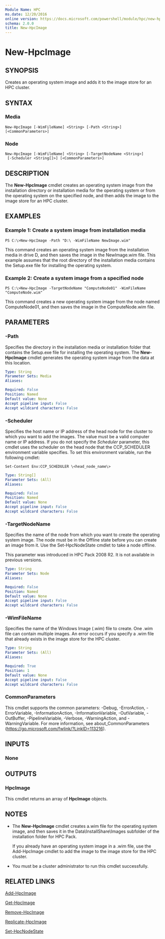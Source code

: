 ```yaml
---
Module Name: HPC
ms.date: 12/20/2016
online version: https://docs.microsoft.com/powershell/module/hpc/new-hpcimage?view=windowsserver2012r2-ps&wt.mc_id=ps-gethelp
schema: 2.0.0
title: New-HpcImage
---
```


# New-HpcImage

## SYNOPSIS
Creates an operating system image and adds it to the image store for an HPC cluster.

## SYNTAX

### Media
```
New-HpcImage [-WimFileName] <String> [-Path <String>] [<CommonParameters>]
```

### Node
```
New-HpcImage [-WimFileName] <String> [-TargetNodeName <String>]
 [-Scheduler <String[]>] [<CommonParameters>]
```

## DESCRIPTION
The **New-HpcImage** cmdlet creates an operating system image from the installation directory or installation media for the operating system or from the operating system on the specified node, and then adds the image to the image store for an HPC cluster.

## EXAMPLES

### Example 1: Create a system image from installation media
```
PS C:\>New-HpcImage -Path "D:\ -WimFileName NewImage.wim"
```

This command creates an operating system image from the installation media in drive D, and then saves the image in the NewImage.wim file.
This example assumes that the root directory of the installation media contains the Setup.exe file for installing the operating system.

### Example 2: Create a system image from a specified node
```
PS C:\>New-HpcImage -TargetNodeName "ComputeNode01" -WimFileName "ComputeNode.wim"
```

This command creates a new operating system image from the node named ComputeNode01, and then saves the image in the ComputeNode.wim file.

## PARAMETERS

### -Path
Specifies the directory in the installation media or installation folder that contains the Setup.exe file for installing the operating system.
The **New-HpcImage** cmdlet generates the operating system image from the data at this location.

```yaml
Type: String
Parameter Sets: Media
Aliases:

Required: False
Position: Named
Default value: None
Accept pipeline input: False
Accept wildcard characters: False
```

### -Scheduler
Specifies the host name or IP address of the head node for the cluster to which you want to add the images.
The value must be a valid computer name or IP address.
If you do not specify the *Scheduler* parameter, this cmdlet uses the scheduler on the head node that the CCP_SCHEDULER environment variable specifies.
To set this environment variable, run the following cmdlet:

`Set-Content Env:CCP_SCHEDULER \<head_node_name\>`

```yaml
Type: String[]
Parameter Sets: (All)
Aliases:

Required: False
Position: Named
Default value: None
Accept pipeline input: False
Accept wildcard characters: False
```

### -TargetNodeName
Specifies the name of the node from which you want to create the operating system image.
The node must be in the Offline state before you can create an image from it.
Use the Set-HpcNodeState cmdlet to take a node offline.

This parameter was introduced in HPC Pack 2008 R2.
It is not available in previous versions.

```yaml
Type: String
Parameter Sets: Node
Aliases:

Required: False
Position: Named
Default value: None
Accept pipeline input: False
Accept wildcard characters: False
```

### -WimFileName
Specifies the name of the Windows Image (.wim) file to create.
One .wim file can contain multiple images.
An error occurs if you specify a .wim file that already exists in the image store for the HPC cluster.

```yaml
Type: String
Parameter Sets: (All)
Aliases:

Required: True
Position: 1
Default value: None
Accept pipeline input: False
Accept wildcard characters: False
```

### CommonParameters
This cmdlet supports the common parameters: -Debug, -ErrorAction, -ErrorVariable, -InformationAction, -InformationVariable, -OutVariable, -OutBuffer, -PipelineVariable, -Verbose, -WarningAction, and -WarningVariable. For more information, see about_CommonParameters (https://go.microsoft.com/fwlink/?LinkID=113216).

## INPUTS

### None

## OUTPUTS

### HpcImage
This cmdlet returns an array of **HpcImage** objects.

## NOTES
* The **New-HpcImage** cmdlet creates a.wim file for the operating system image, and then saves it in the Data\InstallShare\Images subfolder of the installation folder for HPC Pack.

  If you already have an operating system image in a .wim file, use the Add-HpcImage cmdlet to add the image to the image store for the HPC cluster.

* You must be a cluster administrator to run this cmdlet successfully.

## RELATED LINKS

[Add-HpcImage](./Add-HpcImage.md)

[Get-HpcImage](./Get-HpcImage.md)

[Remove-HpcImage](./Remove-HpcImage.md)

[Replicate-HpcImage](./Replicate-HpcImage.md)

[Set-HpcNodeState](./Set-HpcNodeState.md)
